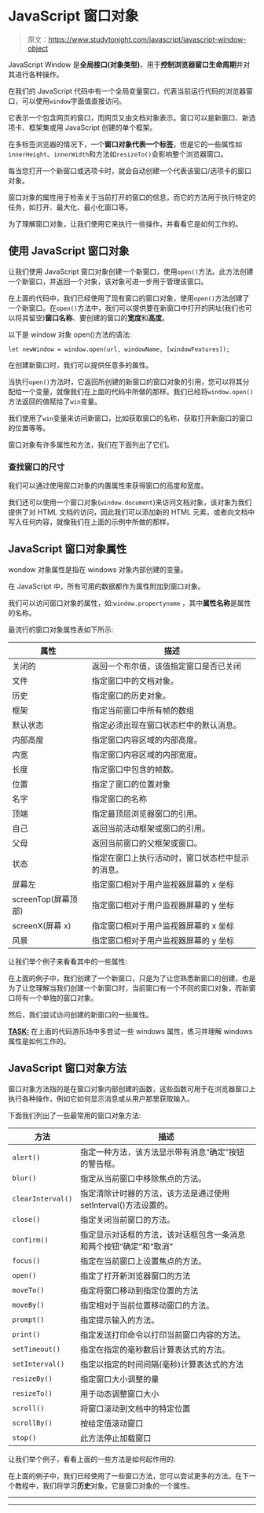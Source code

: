 # JavaScript 窗口对象

> 原文：<https://www.studytonight.com/javascript/javascript-window-object>

JavaScript Window 是**全局接口(对象类型)**，用于**控制浏览器窗口生命周期**并对其进行各种操作。

在我们的 JavaScript 代码中有一个全局变量窗口，代表当前运行代码的浏览器窗口，可以使用`window`字面值直接访问。

它表示一个包含网页的窗口，而网页又由文档对象表示。窗口可以是新窗口、新选项卡、框架集或用 JavaScript 创建的单个框架。

在多标签浏览器的情况下，一个**窗口对象代表一个标签**，但是它的一些属性如`innerHeight`、`innerWidth`和方法如`resizeTo()`会影响整个浏览器窗口。

每当您打开一个新窗口或选项卡时，就会自动创建一个代表该窗口/选项卡的窗口对象。

窗口对象的属性用于检索关于当前打开的窗口的信息，而它的方法用于执行特定的任务，如打开、最大化、最小化窗口等。

为了理解窗口对象，让我们使用它来执行一些操作，并看看它是如何工作的。

## 使用 JavaScript 窗口对象

让我们使用 JavaScript 窗口对象创建一个新窗口，使用`open()`方法。此方法创建一个新窗口，并返回一个对象，该对象可进一步用于管理该窗口。

在上面的代码中，我们已经使用了现有窗口的窗口对象，使用`open()`方法创建了一个新窗口。在`open()`方法中，我们可以提供要在新窗口中打开的网址(我们也可以将其留空)**窗口名称**、要创建的窗口的**宽度**和**高度**。

以下是 window 对象 open()方法的语法:

```
let newWindow = window.open(url, windowName, [windowFeatures]);
```

在创建新窗口时，我们可以提供任意多的属性。

当执行`open()`方法时，它返回所创建的新窗口的窗口对象的引用，您可以将其分配给一个变量，就像我们在上面的代码中所做的那样。我们已经将`window.open()`方法返回的值赋给了`win`变量。

我们使用了`win`变量来访问新窗口，比如获取窗口的名称，获取打开新窗口的窗口的位置等等。

窗口对象有许多属性和方法，我们在下面列出了它们。

### 查找窗口的尺寸

我们可以通过使用窗口对象的内置属性来获得窗口的高度和宽度。

我们还可以使用一个窗口对象(`window.document`)来访问文档对象，该对象为我们提供了对 HTML 文档的访问，因此我们可以添加新的 HTML 元素，或者向文档中写入任何内容，就像我们在上面的示例中所做的那样。

## JavaScript 窗口对象属性

wondow 对象属性是指在 windows 对象内部创建的变量。

在 JavaScript 中，所有可用的数据都作为属性附加到窗口对象。

我们可以访问窗口对象的属性，如:`window.propertyname` ，其中**属性名称**是属性的名称。

最流行的窗口对象属性表如下所示:

| **属性** | **描述** |
| --- | --- |
| 关闭的 | 返回一个布尔值，该值指定窗口是否已关闭 |
| 文件 | 指定窗口中的文档对象。 |
| 历史 | 指定窗口的历史对象。 |
| 框架 | 指定当前窗口中所有帧的数组 |
| 默认状态 | 指定必须出现在窗口状态栏中的默认消息。 |
| 内部高度 | 指定窗口内容区域的内部高度。 |
| 内宽 | 指定窗口内容区域的内部宽度。 |
| 长度 | 指定窗口中包含的帧数。 |
| 位置 | 指定了窗口的位置对象 |
| 名字 | 指定窗口的名称 |
| 顶端 | 指定最顶层浏览器窗口的引用。 |
| 自己 | 返回当前活动框架或窗口的引用。 |
| 父母 | 返回当前窗口的父框架或窗口。 |
| 状态 | 指定在窗口上执行活动时，窗口状态栏中显示的消息。 |
| 屏幕左 | 指定窗口相对于用户监视器屏幕的 x 坐标 |
| screenTop(屏幕顶部) | 指定窗口相对于用户监视器屏幕的 y 坐标 |
| screenX(屏幕 x) | 指定窗口相对于用户监视器屏幕的 x 坐标 |
| 风景 | 指定窗口相对于用户监视器屏幕的 y 坐标 |

让我们举个例子来看看其中的一些属性:

在上面的例子中，我们创建了一个新窗口，只是为了让您熟悉新窗口的创建，也是为了让您理解当我们创建一个新窗口时，当前窗口有一个不同的窗口对象，而新窗口将有一个单独的窗口对象。

然后，我们尝试访问创建的新窗口的一些属性。

<u>**TASK:**</u> 在上面的代码游乐场中多尝试一些 windows 属性，练习并理解 windows 属性是如何工作的。

## JavaScript 窗口对象方法

窗口对象方法指的是在窗口对象内部创建的函数，这些函数可用于在浏览器窗口上执行各种操作，例如它如何显示消息或从用户那里获取输入。

下面我们列出了一些最常用的窗口对象方法:

| **方法** | **描述** |
| --- | --- |
| `alert()` | 指定一种方法，该方法显示带有消息“确定”按钮的警告框。 |
| `blur()` | 指定从当前窗口中移除焦点的方法。 |
| `clearInterval()` | 指定清除计时器的方法，该方法是通过使用 setInterval()方法设置的。 |
| `close()` | 指定关闭当前窗口的方法。 |
| `confirm()` | 指定显示对话框的方法，该对话框包含一条消息和两个按钮“确定”和“取消” |
| `focus()` | 指定在当前窗口上设置焦点的方法。 |
| `open()` | 指定了打开新浏览器窗口的方法 |
| `moveTo()` | 指定将窗口移动到指定位置的方法 |
| `moveBy()` | 指定相对于当前位置移动窗口的方法。 |
| `prompt()` | 指定提示输入的方法。 |
| `print()` | 指定发送打印命令以打印当前窗口内容的方法。 |
| `setTimeout()` | 指定在指定的毫秒数后计算表达式的方法。 |
| `setInterval()` | 指定以指定的时间间隔(毫秒)计算表达式的方法 |
| `resizeBy()` | 指定窗口大小调整的量 |
| `resizeTo()` | 用于动态调整窗口大小 |
| `scroll()` | 将窗口滚动到文档中的特定位置 |
| `scrollBy()` | 按给定值滚动窗口 |
| `stop()` | 此方法停止加载窗口 |

让我们举个例子，看看上面的一些方法是如何起作用的:

在上面的例子中，我们已经使用了一些窗口方法，您可以尝试更多的方法。在下一个教程中，我们将学习**历史**对象，它是窗口对象的一个属性。

* * *

* * *